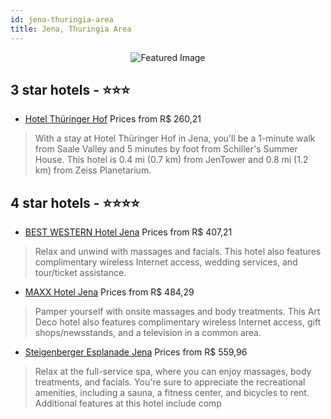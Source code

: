 ```yaml
---
id: jena-thuringia-area
title: Jena, Thuringia Area
---
```


<center><img src="https://i.travelapi.com/hotels/30000000/29710000/29702700/29702617/5866826c_z.jpg" alt="Featured Image" /></center>


##  3 star hotels - ⭐️⭐️⭐️

-    [Hotel Thüringer Hof](https://us.hurb.com/hotels/jena/hotel-thuringer-hof-JNP-JP921904?cmp=18055) Prices from R$ 260,21
   > With a stay at Hotel Thüringer Hof in Jena, you'll be a 1-minute walk from Saale Valley and 5 minutes by foot from Schiller's Summer House. This hotel is 0.4 mi (0.7 km) from JenTower and 0.8 mi (1.2 km) from Zeiss Planetarium.

##  4 star hotels - ⭐️⭐️⭐️⭐️

-    [BEST WESTERN Hotel Jena](https://us.hurb.com/hotels/jena/best-western-hotel-jena-JNP-JP093260?cmp=18055) Prices from R$ 407,21
   > Relax and unwind with massages and facials. This hotel also features complimentary wireless Internet access, wedding services, and tour/ticket assistance.
-    [MAXX Hotel Jena](https://us.hurb.com/hotels/jena/maxx-hotel-jena-JNP-JP341594?cmp=18055) Prices from R$ 484,29
   > Pamper yourself with onsite massages and body treatments. This Art Deco hotel also features complimentary wireless Internet access, gift shops/newsstands, and a television in a common area.
-    [Steigenberger Esplanade Jena](https://us.hurb.com/hotels/jena/steigenberger-esplanade-jena-JNP-JP157495?cmp=18055) Prices from R$ 559,96
   > Relax at the full-service spa, where you can enjoy massages, body treatments, and facials. You're sure to appreciate the recreational amenities, including a sauna, a fitness center, and bicycles to rent. Additional features at this hotel include comp
